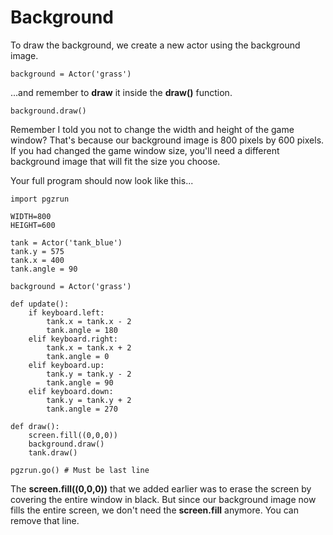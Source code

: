 Background
===
To draw the background, we create a new actor using the background image.

```
background = Actor('grass')
```

...and remember to **draw** it inside the **draw()** function.

```
background.draw()
```
Remember I told you not to change the width and height of the game window? That's because our background image is 800 pixels by 600 pixels. If you had changed the game window size, you'll need a different background image that will fit the size you choose.

Your full program should now look like this...

```
import pgzrun

WIDTH=800
HEIGHT=600

tank = Actor('tank_blue')
tank.y = 575
tank.x = 400
tank.angle = 90

background = Actor('grass')

def update():
    if keyboard.left:
        tank.x = tank.x - 2
        tank.angle = 180
    elif keyboard.right:
        tank.x = tank.x + 2
        tank.angle = 0
    elif keyboard.up:
        tank.y = tank.y - 2
        tank.angle = 90
    elif keyboard.down:
        tank.y = tank.y + 2
        tank.angle = 270

def draw():
    screen.fill((0,0,0))
    background.draw()
    tank.draw()

pgzrun.go() # Must be last line
```

The **screen.fill((0,0,0))** that we added earlier was to erase the screen by covering the entire window in black. But since our background image now fills the entire screen, we don't need the **screen.fill** anymore. You can remove that line.